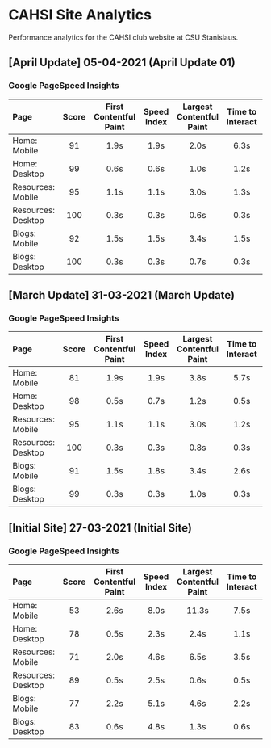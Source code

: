 # CAHSI Site Analytics

Performance analytics for the CAHSI club website at CSU Stanislaus.

## [April Update] 05-04-2021 (April Update 01)
### Google PageSpeed Insights

| Page               | Score | First Contentful Paint | Speed Index | Largest Contentful Paint | Time to Interact | Total Blocking Time | Cumulative Layout Shift |
| :----------------- | :---: | :--------------------: | :---------: | :----------------------: | :--------------: | :-----------------: | :---------------------: |
| Home: Mobile       |  91   |          1.9s          |    1.9s     |           2.0s           |       6.3s       |        260ms        |            0            |
| Home: Desktop      |  99   |          0.6s          |    0.6s     |           1.0s           |       1.2s       |        30ms         |            0            |
| Resources: Mobile  |  95   |          1.1s          |    1.1s     |           3.0s           |       1.3s       |        120ms        |            0            |
| Resources: Desktop |  100  |          0.3s          |    0.3s     |           0.6s           |       0.3s       |         0ms         |            0            |
| Blogs: Mobile      |  92   |          1.5s          |    1.5s     |           3.4s           |       1.5s       |        10ms         |            0            |
| Blogs: Desktop     |  100  |          0.3s          |    0.3s     |           0.7s           |       0.3s       |         0ms         |            0            |

## [March Update] 31-03-2021 (March Update)
### Google PageSpeed Insights

| Page               | Score | First Contentful Paint | Speed Index | Largest Contentful Paint | Time to Interact | Total Blocking Time | Cumulative Layout Shift |
| :----------------- | :---: | :--------------------: | :---------: | :----------------------: | :--------------: | :-----------------: | :---------------------: |
| Home: Mobile       |  81   |          1.9s          |    1.9s     |           3.8s           |       5.7s       |        290ms        |            0            |
| Home: Desktop      |  98   |          0.5s          |    0.7s     |           1.2s           |       0.5s       |         0ms         |          0.014          |
| Resources: Mobile  |  95   |          1.1s          |    1.1s     |           3.0s           |       1.2s       |        70ms         |            0            |
| Resources: Desktop |  100  |          0.3s          |    0.3s     |           0.8s           |       0.3s       |         0ms         |            0            |
| Blogs: Mobile      |  91   |          1.5s          |    1.8s     |           3.4s           |       2.6s       |        10ms         |            0            |
| Blogs: Desktop     |  99   |          0.3s          |    0.3s     |           1.0s           |       0.3s       |         0ms         |          0.013          |

## [Initial Site] 27-03-2021 (Initial Site)
### Google PageSpeed Insights

| Page               | Score | First Contentful Paint | Speed Index | Largest Contentful Paint | Time to Interact | Total Blocking Time | Cumulative Layout Shift |
| :----------------- | :---: | :--------------------: | :---------: | :----------------------: | :--------------: | :-----------------: | :---------------------: |
| Home: Mobile       |  53   |          2.6s          |    8.0s     |          11.3s           |       7.5s       |        140ms        |            0            |
| Home: Desktop      |  78   |          0.5s          |    2.3s     |           2.4s           |       1.1s       |         0ms         |            0            |
| Resources: Mobile  |  71   |          2.0s          |    4.6s     |           6.5s           |       3.5s       |        30ms         |            0            |
| Resources: Desktop |  89   |          0.5s          |    2.5s     |           0.6s           |       0.5s       |         0ms         |            0            |
| Blogs: Mobile      |  77   |          2.2s          |    5.1s     |           4.6s           |       2.2s       |         0ms         |            0            |
| Blogs: Desktop     |  83   |          0.6s          |    4.8s     |           1.3s           |       0.6s       |         0ms         |            0            |
